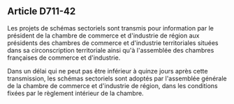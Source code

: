 Article D711-42
----
Les projets de schémas sectoriels sont transmis pour information par le
président de la chambre de commerce et d'industrie de région aux présidents des
chambres de commerce et d'industrie territoriales situées dans sa
circonscription territoriale ainsi qu'à l'assemblée des chambres françaises de
commerce et d'industrie.

Dans un délai qui ne peut pas être inférieur à quinze jours après cette
transmission, les schémas sectoriels sont adoptés par l'assemblée générale de la
chambre de commerce et d'industrie de région, dans les conditions fixées par le
règlement intérieur de la chambre.
